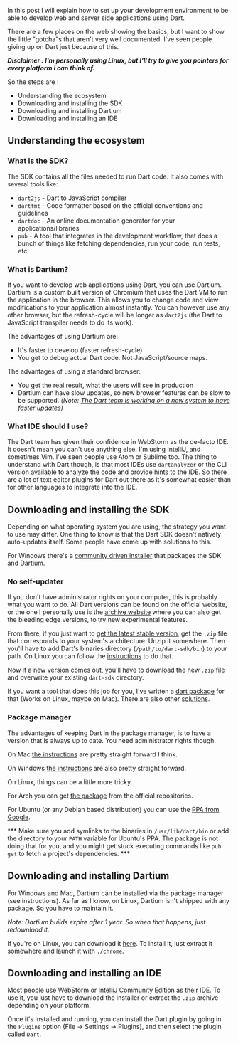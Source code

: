 In this post I will explain how to set up your development environment to be able to develop web and server side applications using Dart.

There are a few places on the web showing the basics, but I want to show the little "gotcha"s that aren't very well documented. I've seen people giving up on Dart just because of this.

***Disclaimer : I'm personally using Linux, but I'll try to give you pointers for every platform I can think of.***

So the steps are :

* Understanding the ecosystem
* Downloading and installing the SDK
* Downloading and installing Dartium
* Downloading and installing an IDE

## Understanding the ecosystem

### What is the SDK?
The SDK contains all the files needed to run Dart code. It also comes with several tools like:

* `dart2js` - Dart to JavaScript compiler
* `dartfmt` - Code formatter based on the official conventions and guidelines
* `dartdoc` - An online documentation generator for your applications/libraries
* `pub` - A tool that integrates in the development workflow, that does a bunch of things like fetching dependencies, run your code, run tests, etc.

### What is Dartium?
If you want to develop web applications using Dart, you can use Dartium. Dartium is a custom built version of Chromium that uses the Dart VM to run the application in the browser. This allows you to change code and view modifications to your application almost instantly. You can however use any other browser, but the refresh-cycle will be longer as `dart2js` (the Dart to JavaScript transpiler needs to do its work).

The advantages of using Dartium are:

* It's faster to develop (faster refresh-cycle)
* You get to debug actual Dart code. Not JavaScript/source maps.

The advantages of using a standard browser:

* You get the real result, what the users will see in production
* Dartium can have slow updates, so new browser features can be slow to be supported. _(Note: [The Dart team is working on a new system to have faster updates](https://github.com/dart-lang/sdk/commit/6a6103318c9ff75c44f0580a773e70ca62bff079#diff-4ac32a78649ca5bdd8e0ba38b7006a1eR90))_

### What IDE should I use?
The Dart team has given their confidence in WebStorm as the de-facto IDE. It doesn't mean you can't use anything else. I'm using IntelliJ, and sometimes Vim. I've seen people use Atom or Sublime too. The thing to understand with Dart though, is that most IDEs use `dartanalyzer` or the CLI version available to analyze the code and provide hints to the IDE. So there are a lot of text editor plugins for Dart out there as it's somewhat easier than for other languages to integrate into the IDE.

## Downloading and installing the SDK
Depending on what operating system you are using, the strategy you want to use may differ. One thing to know is that the Dart SDK doesn't natively auto-updates itself. Some people have come up with solutions to this.

For Windows there's a [community driven installer](http://www.gekorm.com/dart-windows/) that packages the SDK and Dartium.

### No self-updater
If you don't have administrator rights on your computer, this is probably what you want to do. All Dart versions can be found on the official website, or the one I personally use is the [archive website](http://gsdview.appspot.com/dart-archive/channels/) where you can also get the bleeding edge versions, to try new experimental features.

From there, if you just want to [get the latest stable version](http://gsdview.appspot.com/dart-archive/channels/stable/release/latest/sdk/), get the `.zip` file that corresponds to your system's architecture. Unzip it somewhere. Then you'll have to add Dart's binaries directory (`/path/to/dart-sdk/bin`) to your path. On Linux you can follow the [instructions](http://www.cyberciti.biz/faq/unix-linux-adding-path/) to do that.

Now if a new version comes out, you'll have to download the new `.zip` file and overwrite your existing `dart-sdk` directory.

If you want a tool that does this job for you, I've written a [dart package](https://pub.dartlang.org/packages/dart_updater) for that (Works on Linux, maybe on Mac). There are also other [solutions](https://github.com/mahonnaise/dart-up). 

### Package manager
The advantages of keeping Dart in the package manager, is to have a version that is always up to date. You need administrator rights though.

On Mac [the instructions](https://www.dartlang.org/downloads/mac.html) are pretty straight forward I think.

On Windows [the instructions](https://www.dartlang.org/downloads/windows.html) are also pretty straight forward. 

On Linux, things can be a little more tricky.

For Arch you can get [the package](https://www.archlinux.org/packages/community/x86_64/dart) from the official repositories.

For Ubuntu (or any Debian based distribution) you can use the [PPA from Google](https://www.dartlang.org/downloads/linux.html).

*** Make sure you add symlinks to the binaries in `/usr/lib/dart/bin` or add the directory to your `PATH` variable for Ubuntu's PPA. The package is not doing that for you, and you might get stuck executing commands like `pub get` to fetch a project's dependencies. ***

## Downloading and installing Dartium
For Windows and Mac, Dartium can be installed via the package manager (see instructions). As far as I know, on Linux, Dartium isn't shipped with any package. So you have to maintain it.

_Note: Dartium builds expire after 1 year. So when that happens, just redownload it._

If you're on Linux, you can download it [here](http://gsdview.appspot.com/dart-archive/channels/stable/release/latest/dartium). To install it, just extract it somewhere and launch it with `./chrome`.

## Downloading and installing an IDE
Most people use [WebStorm](https://www.jetbrains.com/webstorm/download/) or [IntelliJ Community Edition](https://www.jetbrains.com/idea/download/) as their IDE. To use it, you just have to download the installer or extract the `.zip` archive depending on your platform.

Once it's installed and running, you can install the Dart plugin by going in the `Plugins` option (File -> Settings -> Plugins), and then select the plugin called `Dart`.
